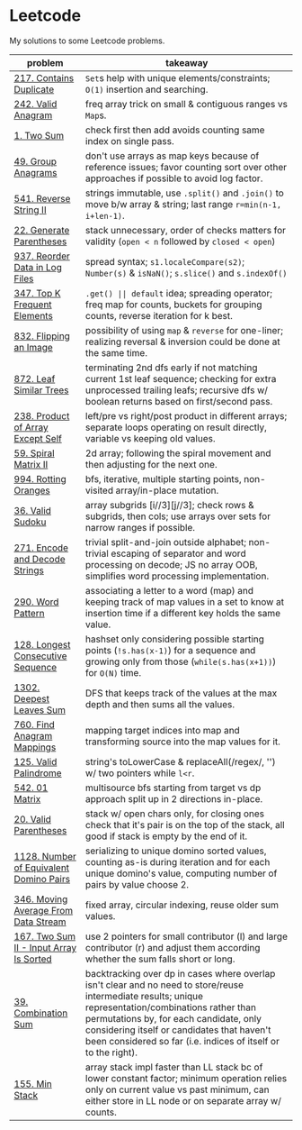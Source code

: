 # Leetcode

My solutions to some Leetcode problems.

| **problem**                                                                        | **takeaway**                                                                                                                                                                                                                                                                                                     |
| ---------------------------------------------------------------------------------- | ---------------------------------------------------------------------------------------------------------------------------------------------------------------------------------------------------------------------------------------------------------------------------------------------------------------- |
| [217. Contains Duplicate](217_contains-duplicate.md)                               | `Set`s help with unique elements/constraints; `O(1)` insertion and searching.                                                                                                                                                                                                                                    |
| [242. Valid Anagram](242_valid-anagram.md)                                         | freq array trick on small & contiguous ranges vs `Map`s.                                                                                                                                                                                                                                                         |
| [1. Two Sum](1_two-sum.md)                                                         | check first then add avoids counting same index on single pass.                                                                                                                                                                                                                                                  |
| [49. Group Anagrams](49_group-anagrams.md)                                         | don't use arrays as map keys because of reference issues; favor counting sort over other approaches if possible to avoid log factor.                                                                                                                                                                             |
| [541. Reverse String II](541_reverse-string-ii.md)                                 | strings immutable, use `.split()` and `.join()` to move b/w array & string; last range `r=min(n-1, i+len-1)`.                                                                                                                                                                                                    |
| [22. Generate Parentheses](22_generate-parentheses.md)                             | stack unnecessary, order of checks matters for validity (`open < n` followed by `closed < open`)                                                                                                                                                                                                                 |
| [937. Reorder Data in Log Files](937_reorder-data-in-log-files.md)                 | spread syntax; `s1.localeCompare(s2)`; `Number(s)` & `isNaN()`; `s.slice()` and `s.indexOf()`                                                                                                                                                                                                                    |
| [347. Top K Frequent Elements](347_top-k-frequent-elements.md)                     | `.get() \|\| default` idea; spreading operator; freq map for counts, buckets for grouping counts, reverse iteration for k best.                                                                                                                                                                                  |
| [832. Flipping an Image](832_flipping-an-image.md)                                 | possibility of using `map` & `reverse` for one-liner; realizing reversal & inversion could be done at the same time.                                                                                                                                                                                             |
| [872. Leaf Similar Trees](872_leaf-similar-trees.md)                               | terminating 2nd dfs early if not matching current 1st leaf sequence; checking for extra unprocessed trailing leafs; recursive dfs w/ boolean returns based on first/second pass.                                                                                                                                 |
| [238. Product of Array Except Self](238_product-of-array-except-self.md)           | left/pre vs right/post product in different arrays; separate loops operating on result directly, variable vs keeping old values.                                                                                                                                                                                 |
| [59. Spiral Matrix II](59_spiral-matrix-ii.md)                                     | 2d array; following the spiral movement and then adjusting for the next one.                                                                                                                                                                                                                                     |
| [994. Rotting Oranges](994_rotting-oranges.md)                                     | bfs, iterative, multiple starting points, non-visited array/in-place mutation.                                                                                                                                                                                                                                   |
| [36. Valid Sudoku](36_valid-sudoku.md)                                             | array subgrids [i//3][j//3]; check rows & subgrids, then cols; use arrays over sets for narrow ranges if possible.                                                                                                                                                                                               |
| [271. Encode and Decode Strings](271_encode-and-decode-strings.md)                 | trivial split-and-join outside alphabet; non-trivial escaping of separator and word processing on decode; JS no array OOB, simplifies word processing implementation.                                                                                                                                            |
| [290. Word Pattern](290_word-pattern.md)                                           | associating a letter to a word (map) and keeping track of map values in a set to know at insertion time if a different key holds the same value.                                                                                                                                                                 |
| [128. Longest Consecutive Sequence](128_longest-consecutive-sequence.md)           | hashset only considering possible starting points (`!s.has(x-1)`) for a sequence and growing only from those (`while(s.has(x+1))`) for `O(N)` time.                                                                                                                                                              |
| [1302. Deepest Leaves Sum](1302_deepest-leaves-sum.md)                             | DFS that keeps track of the values at the max depth and then sums all the values.                                                                                                                                                                                                                                |
| [760. Find Anagram Mappings](760_find-anagram-mappings.md)                         | mapping target indices into map and transforming source into the map values for it.                                                                                                                                                                                                                              |
| [125. Valid Palindrome](125_valid-palindrome.md)                                   | string's toLowerCase & replaceAll(/regex/, '') w/ two pointers while `l<r`.                                                                                                                                                                                                                                      |
| [542. 01 Matrix](542_01-matrix.md)                                                 | multisource bfs starting from target vs dp approach split up in 2 directions in-place.                                                                                                                                                                                                                           |
| [20. Valid Parentheses](20_valid-parentheses.md)                                   | stack w/ open chars only, for closing ones check that it's pair is on the top of the stack, all good if stack is empty by the end of it.                                                                                                                                                                         |
| [1128. Number of Equivalent Domino Pairs](1128_equivalent-domino-pairs.md)         | serializing to unique domino sorted values, counting as-is during iteration and for each unique domino's value, computing number of pairs by value choose 2.                                                                                                                                                     |
| [346. Moving Average From Data Stream](346_moving-average-from-data-stream.md)     | fixed array, circular indexing, reuse older sum values.                                                                                                                                                                                                                                                          |
| [167. Two Sum II - Input Array Is Sorted](167_two-sum-ii-input-array-is-sorted.md) | use 2 pointers for small contributor (l) and large contributor (r) and adjust them according whether the sum falls short or long.                                                                                                                                                                                |
| [39. Combination Sum](39_combination-sum.md)                                       | backtracking over dp in cases where overlap isn't clear and no need to store/reuse intermediate results; unique representation/combinations rather than permutations by, for each candidate, only considering itself or candidates that haven't been considered so far (i.e. indices of itself or to the right). |
| [155. Min Stack](155_min-stack.md)                                                 | array stack impl faster than LL stack bc of lower constant factor; minimum operation relies only on current value vs past minimum, can either store in LL node or on separate array w/ counts.                                                                                                                   |

